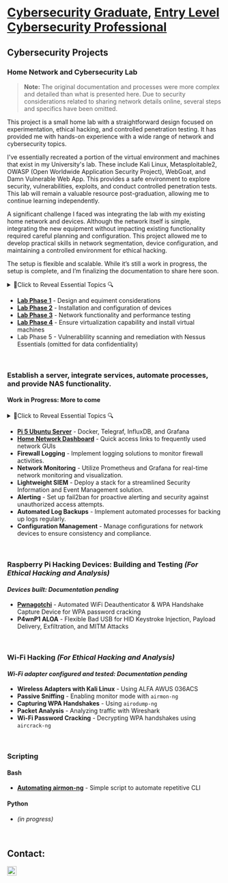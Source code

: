 # <a href="https://github.com/bgtestpage">Cybersecurity Graduate</a>, <a href="https://www.linkedin.com/in/blaine-geiger-999b81329/">Entry Level Cybersecurity Professional</a>

## Cybersecurity Projects 

### Home Network and Cybersecurity Lab

> **Note:** The original documentation and processes were more complex and detailed than what is presented here. Due to security considerations related to sharing network details online, several steps and specifics have been omitted. 

This project is a small home lab with a straightforward design focused on experimentation, ethical hacking, and controlled penetration testing. It has provided me with hands-on experience with a wide range of network and cybersecurity topics.

I've essentially recreated a portion of the virtual environment and machines that exist in my University's lab. These include Kali
Linux, Metasploitable2, OWASP (Open Worldwide Application Security Project), WebGoat, and Damn Vulnerable Web App. This provides a 
safe environment to explore security, vulnerabilities, exploits, and conduct controlled penetration tests. This lab will remain a valuable 
resource post-graduation, allowing me to continue learning independently.

A significant challenge I faced was integrating the lab with my existing home network and devices. Although the network itself is simple, integrating 
the new equipment without impacting existing functionality required careful planning and configuration. This project allowed me to develop practical skills in network segmentation, 
device configuration, and maintaining a controlled environment for ethical hacking.

The setup is flexible and scalable. While it’s still a work in progress, the setup is complete, and I’m finalizing the documentation to share here soon.

<details>
<summary>🔎Click to Reveal Essential Topics 🔍</summary>
  
- Integrating new equipment into an existing network
- Device configuration
- Subnetting
- VLANs
- Firewall rules
- IP assignments
- DHCP
- DNS
- Virtualization
- Vulnerability scanning
- Host/network hardening
- Penetration testing

</details>

  - [**Lab Phase 1**](https://github.com/blaine-geiger/Lab-Phase-1) -  Design and equiment considerations
  - [**Lab Phase 2**](https://github.com/blaine-geiger/Lab-Phase-2) - Installation and configuration of devices
  - [**Lab Phase 3**](https://github.com/blaine-geiger/Lab-Phase-3) - Network functionality and performance testing
  - [**Lab Phase 4**](https://github.com/blaine-geiger/Lab-Phase-4) - Ensure virtualization capability and install virtual machines
  - Lab Phase 5 - Vulnerablility scanning and remediation with Nessus Essentials (omitted for data confidentiality)
<br>


### Establish a server, integrate services, automate processes, and provide NAS functionality.
#### Work in Progress: More to come

<details>
<summary>🔎Click to Reveal Essential Topics 🔍</summary>

- Headless Ubuntu server configuration
- Linux CLI and system study
- Docker
- yaml and other config files
- Developing network services browser based GUI

</details>

- [**Pi 5 Ubuntu Server**](https://github.com/blaine-geiger/Pi5-Ubuntu-Server) - Docker, Telegraf, InfluxDB, and Grafana
- [**Home Network Dashboard**](https://github.com/blaine-geiger/home-network-dashboard) - Quick access links to frequently used network GUIs
- **Firewall Logging** - Implement logging solutions to monitor firewall activities.
- **Network Monitoring** - Utilize Prometheus and Grafana for real-time network monitoring and visualization.
- **Lightweight SIEM** - Deploy a stack for a streamlined Security Information and Event Management solution.
- **Alerting** - Set up fail2ban for proactive alerting and security against unauthorized access attempts.
- **Automated Log Backups** - Implement automated processes for backing up logs regularly.
- **Configuration Management** - Manage configurations for network devices to ensure consistency and compliance.

&nbsp;
    
### Raspberry Pi Hacking Devices: Building and Testing<i> (For Ethical Hacking and Analysis)</i>
  #### *Devices built: Documentation pending*
  - [**Pwnagotchi**](https://github.com/blaine-geiger/Pwnagotchi) - Automated WiFi Deauthenticator & WPA Handshake Capture Device for WPA password cracking
  - **P4wnP1 ALOA** - Flexible Bad USB for HID Keystroke Injection, Payload Delivery, Exfiltration, and MITM Attacks

&nbsp;

### Wi-Fi Hacking<i> (For Ethical Hacking and Analysis)</i>
  #### *Wi-Fi adapter configured and tested: Documentation pending*
- **Wireless Adapters with Kali Linux** - Using ALFA AWUS 036ACS
- **Passive Sniffing** - Enabling monitor mode with `airmon-ng`
- **Capturing WPA Handshakes** - Using `airodump-ng`
- **Packet Analysis** - Analyzing traffic with Wireshark
- **Wi-Fi Password Cracking** - Decrypting WPA handshakes using `aircrack-ng`

&nbsp;

### Scripting

#### Bash
- [**Automating airmon-ng**](https://github.com/blaine-geiger/automate-airmon) - Simple script to automate repetitive CLI

#### Python
- *(in progress)*
 
&nbsp;
&nbsp;

<h2>Contact:</h2>
<a href="https://www.linkedin.com/in/blaine-geiger-999b81329/" target="_blank">
    <img align="left" alt="BG | LinkedIn" width="22px" src="https://cdn.jsdelivr.net/npm/simple-icons@v3/icons/linkedin.svg" />
</a>




<!--
**bgtestpage/bgtestpage** is a ✨ _special_ ✨ repository because its `README.md` (this file) appears on your GitHub profile.
You can click the Preview link to take a look at your changes.
Here are some ideas to get you started:

- 🔭 I’m currently working on ...
- 🌱 I’m currently learning ...
- 👯 I’m looking to collaborate on ...
- 🤔 I’m looking for help with ...
- 💬 Ask me about ...
- 📫 How to reach me: ...
- 😄 Pronouns: ...
- ⚡ Fun fact: ...
-->


